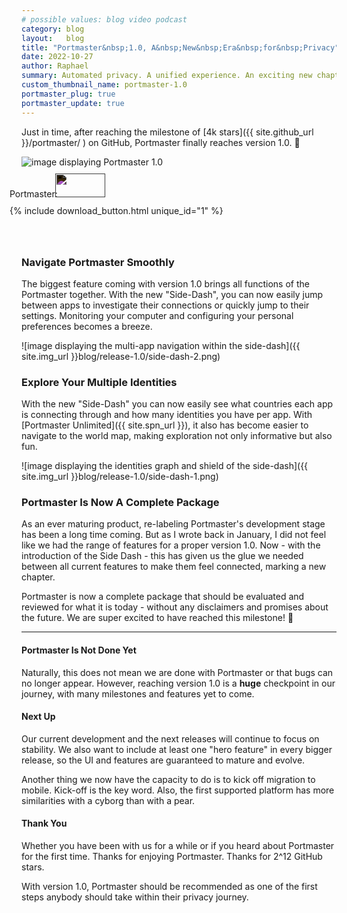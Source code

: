 ```yaml
---
# possible values: blog video podcast
category: blog
layout:   blog
title: "Portmaster&nbsp;1.0, A&nbsp;New&nbsp;Era&nbsp;for&nbsp;Privacy"
date: 2022-10-27
author: Raphael
summary: Automated privacy. A unified experience. An exciting new chapter.
custom_thumbnail_name: portmaster-1.0
portmaster_plug: true
portmaster_update: true
---
```


Just in time, after reaching the milestone of [4k stars]({{ site.github_url }}/portmaster/ ) on GitHub, Portmaster finally reaches version 1.0. 🎉

<img src="{{ site.img_url }}blog/release-1.0/full-ui.png" alt="image displaying Portmaster 1.0" style="margin: 0;">

<div class="flex space-x-2 max-w-max mx-auto" style="margin-top: 10px;">
  <div class="flex items-center" style="margin-left: -19px;">
    <div class="flex items-center">
      <span class="block">Portmaster:</span>
      <img src="{{ site.img_shields_io_release_url }}" style="filter: invert(1); width: 80px; height: 38px; margin-left: -8px;">
    </div>
  </div>
</div>
<div class="flex space-x-2 max-w-max mx-auto" style="margin-top: 10px; margin-bottom: 4rem;">
  <div class="flex items-center" style="margin-left: -19px;">
    <div class="flex items-center">
      {% include download_button.html unique_id="1" %}
    </div>
  </div>
</div>

### Navigate Portmaster Smoothly

The biggest feature coming with version 1.0 brings all functions of the Portmaster together. With the new "Side-Dash", you can now easily jump between apps to investigate their connections or quickly jump to their settings. Monitoring your computer and configuring your personal preferences becomes a breeze.

![image displaying the multi-app navigation within the side-dash]({{ site.img_url }}blog/release-1.0/side-dash-2.png)

<!-- ![image displaying the v0.9 Portmaster user interface - network activity per app](/assets/img/blog/release-0.9/1_1_network_activity_per_app.png) -->

<!-- ![image displaying the v0.9 Portmaster user interface - network activity per app blocked](/assets/img/blog/release-0.9/1_2_network_activity_per_app_blocked.png)  | ![image displaying the v0.9 Portmaster user interface - network activity search](/assets/img/blog/release-0.9/1_3_network_activity_search.png) -->
<!-- ![image displaying the v0.9 Portmaster user interface - network activity per country](/assets/img/blog/release-0.9/1_4_network_activity_per_country.png) | ![image displaying the v0.9 Portmaster user interface - network activity in app](/assets/img/blog/release-0.9/1_5_network_activity_in_app.png) -->

### Explore Your Multiple Identities

With the new "Side-Dash" you can now easily see what countries each app is connecting through and how many identities you have per app. With [Portmaster Unlimited]({{ site.spn_url }}), it also has become easier to navigate to the world map, making exploration not only informative but also fun.

![image displaying the identities graph and shield of the side-dash]({{ site.img_url }}blog/release-1.0/side-dash-1.png)

### Portmaster Is Now A Complete Package

As an ever maturing product, re-labeling Portmaster's development stage has been a long time coming.
But as I wrote back in January, I did not feel like we had the range of features for a proper version 1.0.
Now - with the introduction of the Side Dash - this has given us the glue we needed between all current features to make them feel connected, marking a new chapter.

Portmaster is now a complete package that should be evaluated and reviewed for what it is today - without any disclaimers and promises about the future.
We are super excited to have reached this milestone! 🎉

---

#### Portmaster Is Not Done Yet

Naturally, this does not mean we are done with Portmaster or that bugs can no longer appear. However, reaching version 1.0 is a **huge** checkpoint in our journey, with many milestones and features yet to come.

#### Next Up

Our current development and the next releases will continue to focus on stability. We also want to include at least one "hero feature" in every bigger release, so the UI and features are guaranteed to mature and evolve.

Another thing we now have the capacity to do is to kick off migration to mobile. Kick-off is the key word. Also, the first supported platform has more similarities with a cyborg than with a pear.

#### Thank You

Whether you have been with us for a while or if you heard about Portmaster for the first time. Thanks for enjoying Portmaster. Thanks for 2^12 GitHub stars.

With version 1.0, Portmaster should be recommended as one of the first steps anybody should take within their privacy journey.
